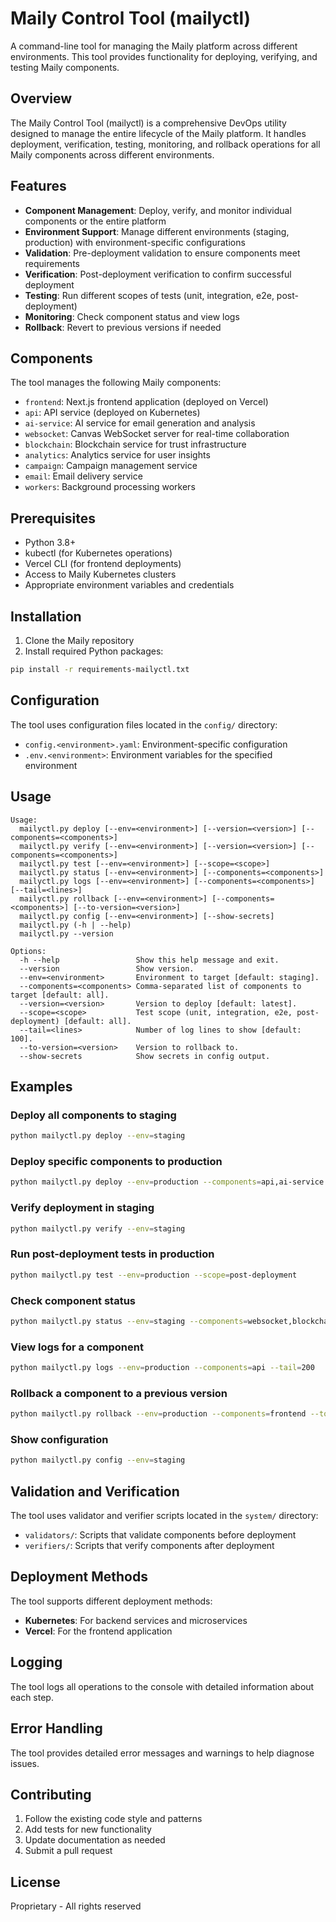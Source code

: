 # Maily Control Tool (mailyctl)

A command-line tool for managing the Maily platform across different environments. This tool provides functionality for deploying, verifying, and testing Maily components.

## Overview

The Maily Control Tool (mailyctl) is a comprehensive DevOps utility designed to manage the entire lifecycle of the Maily platform. It handles deployment, verification, testing, monitoring, and rollback operations for all Maily components across different environments.

## Features

- **Component Management**: Deploy, verify, and monitor individual components or the entire platform
- **Environment Support**: Manage different environments (staging, production) with environment-specific configurations
- **Validation**: Pre-deployment validation to ensure components meet requirements
- **Verification**: Post-deployment verification to confirm successful deployment
- **Testing**: Run different scopes of tests (unit, integration, e2e, post-deployment)
- **Monitoring**: Check component status and view logs
- **Rollback**: Revert to previous versions if needed

## Components

The tool manages the following Maily components:

- `frontend`: Next.js frontend application (deployed on Vercel)
- `api`: API service (deployed on Kubernetes)
- `ai-service`: AI service for email generation and analysis
- `websocket`: Canvas WebSocket server for real-time collaboration
- `blockchain`: Blockchain service for trust infrastructure
- `analytics`: Analytics service for user insights
- `campaign`: Campaign management service
- `email`: Email delivery service
- `workers`: Background processing workers

## Prerequisites

- Python 3.8+
- kubectl (for Kubernetes operations)
- Vercel CLI (for frontend deployments)
- Access to Maily Kubernetes clusters
- Appropriate environment variables and credentials

## Installation

1. Clone the Maily repository
2. Install required Python packages:

```bash
pip install -r requirements-mailyctl.txt
```

## Configuration

The tool uses configuration files located in the `config/` directory:

- `config.<environment>.yaml`: Environment-specific configuration
- `.env.<environment>`: Environment variables for the specified environment

## Usage

```
Usage:
  mailyctl.py deploy [--env=<environment>] [--version=<version>] [--components=<components>]
  mailyctl.py verify [--env=<environment>] [--version=<version>] [--components=<components>]
  mailyctl.py test [--env=<environment>] [--scope=<scope>]
  mailyctl.py status [--env=<environment>] [--components=<components>]
  mailyctl.py logs [--env=<environment>] [--components=<components>] [--tail=<lines>]
  mailyctl.py rollback [--env=<environment>] [--components=<components>] [--to-version=<version>]
  mailyctl.py config [--env=<environment>] [--show-secrets]
  mailyctl.py (-h | --help)
  mailyctl.py --version

Options:
  -h --help                 Show this help message and exit.
  --version                 Show version.
  --env=<environment>       Environment to target [default: staging].
  --components=<components> Comma-separated list of components to target [default: all].
  --version=<version>       Version to deploy [default: latest].
  --scope=<scope>           Test scope (unit, integration, e2e, post-deployment) [default: all].
  --tail=<lines>            Number of log lines to show [default: 100].
  --to-version=<version>    Version to rollback to.
  --show-secrets            Show secrets in config output.
```

## Examples

### Deploy all components to staging

```bash
python mailyctl.py deploy --env=staging
```

### Deploy specific components to production

```bash
python mailyctl.py deploy --env=production --components=api,ai-service --version=1.2.3
```

### Verify deployment in staging

```bash
python mailyctl.py verify --env=staging
```

### Run post-deployment tests in production

```bash
python mailyctl.py test --env=production --scope=post-deployment
```

### Check component status

```bash
python mailyctl.py status --env=staging --components=websocket,blockchain
```

### View logs for a component

```bash
python mailyctl.py logs --env=production --components=api --tail=200
```

### Rollback a component to a previous version

```bash
python mailyctl.py rollback --env=production --components=frontend --to-version=1.1.0
```

### Show configuration

```bash
python mailyctl.py config --env=staging
```

## Validation and Verification

The tool uses validator and verifier scripts located in the `system/` directory:

- `validators/`: Scripts that validate components before deployment
- `verifiers/`: Scripts that verify components after deployment

## Deployment Methods

The tool supports different deployment methods:

- **Kubernetes**: For backend services and microservices
- **Vercel**: For the frontend application

## Logging

The tool logs all operations to the console with detailed information about each step.

## Error Handling

The tool provides detailed error messages and warnings to help diagnose issues.

## Contributing

1. Follow the existing code style and patterns
2. Add tests for new functionality
3. Update documentation as needed
4. Submit a pull request

## License

Proprietary - All rights reserved
